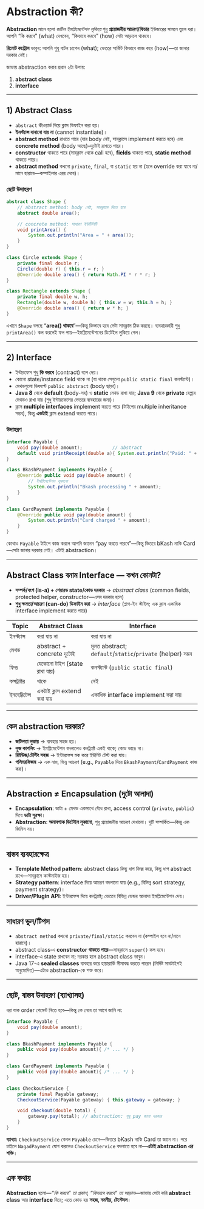 
# Abstraction কী?

**Abstraction** মানে হলো *জটিল ইমপ্লিমেন্টেশন লুকিয়ে* শুধু **প্রয়োজনীয় আচরণ/ফিচার** ইউজারের সামনে তুলে ধরা।
আপনি “কি করবে” (what) দেখবেন, “কিভাবে করবে” (how) সেটা আড়ালে থাকবে।

**রিমোট কন্ট্রোল** ভাবুন: আপনি শুধু বাটন চাপেন (what); ভেতরে সার্কিট কিভাবে কাজ করে (how)—তা জানার দরকার নেই।

জাভায় abstraction করার প্রধান ২টা উপায়:

1. **abstract class**
2. **interface**

---

## 1) Abstract Class

* `abstract` কীওয়ার্ড দিয়ে ক্লাস ডিফাইন করা হয়।
* **ইনস্ট্যান্স বানানো যায় না** (cannot instantiate)।
* **abstract method** রাখতে পারে (যার body নেই, সাবক্লাসে implement করতে হবে) এবং **concrete method** (body আছে)–দুটোই রাখতে পারে।
* **constructor** থাকতে পারে (সাবক্লাস থেকে call হবে), **fields** থাকতে পারে, **static method** থাকতে পারে।
* **abstract method** কখনো `private`, `final`, বা `static` হয় না (হলে override করা যাবে না/মানে হারাবে—কম্পাইলার এরর দেবে)।

### ছোট উদাহরণ

```java
abstract class Shape {
    // abstract method: body নেই, সাবক্লাসে দিতে হবে
    abstract double area();

    // concrete method: সাধারণ ইউটিলিটি
    void printArea() {
        System.out.println("Area = " + area());
    }
}

class Circle extends Shape {
    private final double r;
    Circle(double r) { this.r = r; }
    @Override double area() { return Math.PI * r * r; }
}

class Rectangle extends Shape {
    private final double w, h;
    Rectangle(double w, double h) { this.w = w; this.h = h; }
    @Override double area() { return w * h; }
}
```

এখানে `Shape` বলছে “**area() থাকবে**”—কিন্তু কিভাবে হবে সেটা সাবক্লাস ঠিক করছে। ব্যবহারকারী শুধু `printArea()` কল করলেই ফল পায়—ইমপ্লিমেন্টেশনের ডিটেইল লুকিয়ে গেল।

---

## 2) Interface

* ইন্টারফেস শুধু **কি করবে** (contract) বলে দেয়।
* কোনো state/instance field থাকে না (যা থাকে সেগুলো `public static final` কনস্ট্যান্ট)।
* মেথডগুলো ডিফল্টে `public abstract` (body ছাড়া)।
* **Java 8** থেকে **default** (body-সহ) ও **static** মেথড রাখা যায়;
  **Java 9** থেকে **private** হেল্পার মেথডও রাখা যায় (শুধু ইন্টারফেসের ভেতরে ব্যবহারের জন্য)।
* ক্লাস **multiple interfaces** implement করতে পারে (টাইপের multiple inheritance সম্ভব), কিন্তু **একটাই** ক্লাস extend করতে পারে।

### উদাহরণ

```java
interface Payable {
    void pay(double amount);           // abstract
    default void printReceipt(double a){ System.out.println("Paid: " + a); }
}

class BkashPayment implements Payable {
    @Override public void pay(double amount) {
        // ইমপ্লিমেন্টেশন লুকানো
        System.out.println("Bkash processing " + amount);
    }
}

class CardPayment implements Payable {
    @Override public void pay(double amount) {
        System.out.println("Card charged " + amount);
    }
}
```

কোথাও `Payable` টাইপে কাজ করলে আপনি জানেন “pay করতে পারবে”—কিন্তু ভিতরে bKash নাকি Card—সেটা জানার দরকার নেই। এটাই abstraction।

---

## Abstract Class বনাম Interface — কখন কোনটা?

* **সম্পর্ক/বংশ (is-a) + শেয়ারড state/কোড দরকার** → *abstract class*
  (common fields, protected helper, constructor—এসব দরকার হলে)
* **শুধু ক্ষমতা/আচরণ (can-do) ডিফাইন করা** → *interface*
  (প্লাগ-ইন স্টাইল; এক ক্লাস একাধিক interface implement করতে পারে)

| Topic        | Abstract Class               | Interface                                                  |
| ------------ | ---------------------------- | ---------------------------------------------------------- |
| ইনস্ট্যান্স  | করা যায় না                   | করা যায় না                                                 |
| মেথড         | abstract + concrete দুটোই    | মূলত abstract; `default`/`static`/`private` (helper) সম্ভব |
| ফিল্ড        | যেকোনো টাইপ (state রাখা যায়) | কনস্ট্যান্ট (`public static final`)                        |
| কন্সট্রাক্টর | থাকে                         | নেই                                                        |
| ইনহেরিটেন্স  | একটাই ক্লাস extend করা যায়   | একাধিক interface implement করা যায়                         |

---

## কেন abstraction দরকার?

* **জটিলতা লুকায়** → ব্যবহার সহজ হয়।
* **লুজ কাপলিং** → ইমপ্লিমেন্টেশন বদলালেও কনট্র্যাক্ট একই থাকে; কোড ভাঙে না।
* **রিইউজ/টেস্টিং সহজ** → ইন্টারফেস মক করে ইউনিট টেস্ট করা যায়।
* **পলিমরফিজম** → এক নাম, ভিন্ন আচরণ (e.g., `Payable` দিয়ে `BkashPayment`/`CardPayment` কাজ করা)।

---

## Abstraction ≠ Encapsulation (দুটো আলাদা)

* **Encapsulation**: ডাটা + মেথড একসাথে বেঁধে রাখা, access control (`private`, `public`) দিয়ে **ডাটা সুরক্ষা**।
* **Abstraction**: **অনাবশ্যক ডিটেইল লুকানো**, শুধু প্রয়োজনীয় আচরণ দেখানো।
  দুটি সম্পর্কিত—কিন্তু এক জিনিস নয়।

---

## বাস্তব ব্যবহারক্ষেত্র

* **Template Method pattern**: abstract class কিছু ধাপ ফিক্স করে, কিছু ধাপ abstract রাখে—সাবক্লাসে কাস্টমাইজ হয়।
* **Strategy pattern**: interface দিয়ে আচরণ বদলানো যায় (e.g., বিভিন্ন sort strategy, payment strategy)।
* **Driver/Plugin API**: ইন্টারফেস দিয়ে কনট্র্যাক্ট; ভেতরে বিভিন্ন ভেন্ডর আলাদা ইমপ্লিমেন্টেশন দেয়।

---

## সাধারণ ভুল/টিপস

* `abstract method` কখনো `private/final/static` করবেন না (কম্পাইল হবে না/মানে হারাবে)।
* abstract class‐এ **constructor থাকতে পারে**—সাবক্লাসে `super()` কল হবে।
* interface‐এ state রাখবেন না; দরকার হলে abstract class ভাবুন।
* Java 17-এ **sealed classes** ব্যবহার করে হায়ারার্কি সীমাবদ্ধ করতে পারেন (নির্দিষ্ট সাবটাইপই অনুমোদিত)—এটাও abstraction-কে শক্ত করে।

---

## ছোট, বাস্তব উদাহরণ (ব্যাখ্যাসহ)

ধরা যাক order পেমেন্ট নিতে হবে—কিন্তু কে নেবে তা আগে জানি না:

```java
interface Payable {
    void pay(double amount);
}

class BkashPayment implements Payable {
    public void pay(double amount){ /* ... */ }
}

class CardPayment implements Payable {
    public void pay(double amount){ /* ... */ }
}

class CheckoutService {
    private final Payable gateway;
    CheckoutService(Payable gateway) { this.gateway = gateway; }

    void checkout(double total) {
        gateway.pay(total); // abstraction: শুধু pay জানা দরকার
    }
}
```

**ব্যাখ্যা:** `CheckoutService` কেবল `Payable` চেনে—ভিতরে bKash নাকি Card তা জানে না। পরে চাইলে `NagadPayment` যোগ করলেও `CheckoutService` বদলাতে হবে না—**এটাই abstraction এর শক্তি**।

---

## এক কথায়

**Abstraction** হলো—*“কি করবে” তা প্রকাশ, “কিভাবে করবে” তা আড়াল*—জাভায় সেটা করি **abstract class** আর **interface** দিয়ে; এতে কোড হয় **সহজ, নমনীয়, টেস্টেবল**।
